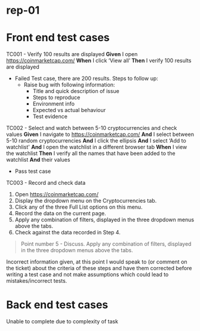 # rep-01

# Front end test cases #

TC001 - Verify 100 results are displayed
 **Given** I open https://coinmarketcap.com/
 **When** I click ‘View all’
 **Then** I verify 100 results are displayed 

- Failed Test case, there are 200 results. 
Steps to follow up:
  - Raise bug with following information:
    * Title and quick description of issue 
    * Steps to reproduce
    * Environment info 
    * Expected vs actual behaviour
    * Test evidence 

TC002 - Select and watch between 5-10 cryptocurrencies and check values
 **Given** I navigate to https://coinmarketcap.com/
 **And** I select between 5-10 random cryptocurrencies 
 **And** I click the ellipsis 
 **And** I select ‘Add to watchlist'
 **And** I open the watchlist in a different browser tab
 **When** I view the watchlist
 **Then** I verify all the names that have been added to the watchlist 
 **And** their values
    
  - Pass test case 

TC003 - Record and check data
1. Open https://coinmarketcap.com/
2. Display the dropdown menu on the Cryptocurrencies tab.
3. Click any of the three Full List options on this menu.
4. Record the data on the current page.
5. Apply any combination of filters, displayed in the three dropdown menus above the tabs.
6. Check against the data recorded in Step 4.

> Point number 5 - Discuss.
> Apply any combination of filters, displayed in the three dropdown menus above the tabs.

Incorrect information given, at this point I would speak to (or comment on the ticket) about the criteria of these steps and have them corrected before writing a test case and not make assumptions which could lead to mistakes/incorrect tests.


# Back end test cases #

Unable to complete due to complexity of task

